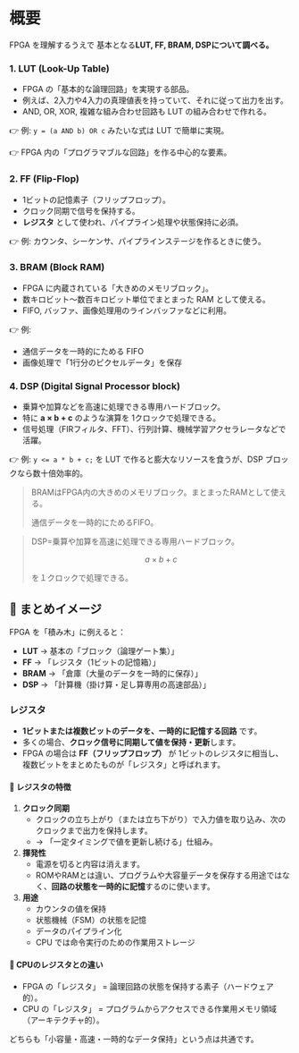 # 概要

FPGA を理解するうえで 基本となる**LUT, FF, BRAM, DSPについて調べる。**

### 1. **LUT (Look-Up Table)**

* FPGA の「基本的な論理回路」を実現する部品。
* 例えば、2入力や4入力の真理値表を持っていて、それに従って出力を出す。
* AND, OR, XOR, 複雑な組み合わせ回路も LUT の組み合わせで作れる。

👉 例: `y = (a AND b) OR c` みたいな式は LUT で簡単に実現。

👉 FPGA 内の「プログラマブルな回路」を作る中心的な要素。

### 2. **FF (Flip-Flop)**

* 1ビットの記憶素子（フリップフロップ）。
* クロック同期で信号を保持する。
* **レジスタ** として使われ、パイプライン処理や状態保持に必須。

👉 例: カウンタ、シーケンサ、パイプラインステージを作るときに使う。

### 3. **BRAM (Block RAM)**

* FPGA に内蔵されている「大きめのメモリブロック」。
* 数キロビット～数百キロビット単位でまとまった RAM として使える。
* FIFO, バッファ、画像処理用のラインバッファなどに利用。

👉 例:

* 通信データを一時的にためる FIFO
* 画像処理で「1行分のピクセルデータ」を保存

### 4. **DSP (Digital Signal Processor block)**

* 乗算や加算などを高速に処理できる専用ハードブロック。
* 特に **a × b + c** のような演算を 1クロックで処理できる。
* 信号処理（FIRフィルタ、FFT）、行列計算、機械学習アクセラレータなどで活躍。

👉 例: `y <= a * b + c;` を LUT で作ると膨大なリソースを食うが、DSP ブロックなら数十倍効率的。


> BRAMはFPGA内の大きめのメモリブロック。まとまったRAMとして使える。
>
> 通信データを一時的にためるFIFO。

> DSP=乗算や加算を高速に処理できる専用ハードブロック。
>
> $$
> a \times b +c
> $$
>
> を１クロックで処理できる。


## 🔹 まとめイメージ

FPGA を「積み木」に例えると：

* **LUT** → 基本の「ブロック（論理ゲート集）」
* **FF** → 「レジスタ（1ビットの記憶箱）」
* **BRAM** → 「倉庫（大量のデータを一時的に保存）」
* **DSP** → 「計算機（掛け算・足し算専用の高速部品）」

### レジスタ

* **1ビットまたは複数ビットのデータを、一時的に記憶する回路** です。
* 多くの場合、**クロック信号に同期して値を保持・更新**します。
* FPGA の場合は **FF（フリップフロップ）** が 1ビットのレジスタに相当し、複数ビットをまとめたものが「レジスタ」と呼ばれます。

#### 🔹 レジスタの特徴

1. **クロック同期**
   * クロックの立ち上がり（または立ち下がり）で入力値を取り込み、次のクロックまで出力を保持します。
   * → 「一定タイミングで値を更新し続ける」仕組み。
2. **揮発性**
   * 電源を切ると内容は消えます。
   * ROMやRAMとは違い、プログラムや大容量データを保存する用途ではなく、**回路の状態を一時的に記憶**するのに使います。
3. **用途**
   * カウンタの値を保持
   * 状態機械（FSM）の状態を記憶
   * データのパイプライン化
   * CPU では命令実行のための作業用ストレージ

#### 🔹 CPUのレジスタとの違い

* FPGA の「レジスタ」 = 論理回路の状態を保持する素子（ハードウェア的）。
* CPU の「レジスタ」 = プログラムからアクセスできる作業用メモリ領域（アーキテクチャ的）。

どちらも「小容量・高速・一時的なデータ保持」という点は共通です。
